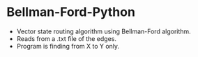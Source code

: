 # Bellman-Ford-Python

* Vector state routing algorithm using Bellman-Ford algorithm.
* Reads from a .txt file of the edges.
* Program is finding from X to Y only.
